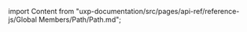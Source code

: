 
import Content from "uxp-documentation/src/pages/api-ref/reference-js/Global Members/Path/Path.md";

<Content query="product=photoshop"/>
